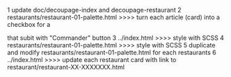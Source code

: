 1 update doc/decoupage-index and decoupage-restaurant
2 restaurants/restaurant-01-palette.html >>>> turn each article (card) into a checkbox for a <form> that subit with "Commander" button
3 ../index.html >>>> style with SCSS
4 restaurants/restaurant-01-palette.html >>>> style with SCSS
5 duplicate and modify restaurants/restaurant-01-palette.html for each restaurants
6 ../index.html >>>> update each restaurant card with link to restaurant/restaurant-XX-XXXXXXX.html